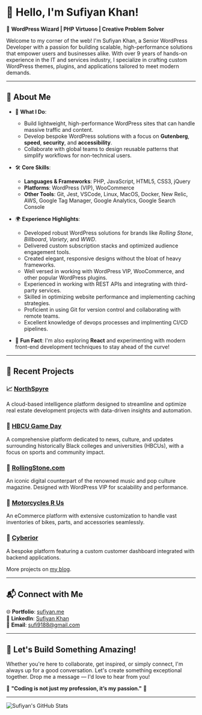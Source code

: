 # 👋 Hello, I'm Sufiyan Khan!  

🎯 **WordPress Wizard | PHP Virtuoso | Creative Problem Solver**  

Welcome to my corner of the web! I'm Sufiyan Khan, a Senior WordPress Developer with a passion for building scalable, high-performance solutions that empower users and businesses alike. With over 9 years of hands-on experience in the IT and services industry, I specialize in crafting custom WordPress themes, plugins, and applications tailored to meet modern demands.

---

## 🚀 About Me  

- 🎨 **What I Do**:  
  - Build lightweight, high-performance WordPress sites that can handle massive traffic and content.  
  - Develop bespoke WordPress solutions with a focus on **Gutenberg**, **speed**, **security**, and **accessibility**.  
  - Collaborate with global teams to design reusable patterns that simplify workflows for non-technical users.  

- 🛠️ **Core Skills**:  
  - **Languages & Frameworks**: PHP, JavaScript, HTML5, CSS3, jQuery  
  - **Platforms**: WordPress (VIP), WooCommerce  
  - **Other Tools**: Git, Jest, VSCode, Linux, MacOS, Docker, New Relic, AWS, Google Tag Manager, Google Analytics, Google Search Console

- 🌍 **Experience Highlights**:  
  - Developed robust WordPress solutions for brands like *Rolling Stone*, *Billboard*, *Variety*, and *WWD*.  
  - Delivered custom subscription stacks and optimized audience engagement tools.  
  - Created elegant, responsive designs without the bloat of heavy frameworks.
  - Well versed in working with WordPress VIP, WooCommerce, and other popular WordPress plugins.
  - Experienced in working with REST APIs and integrating with third-party services.
  - Skilled in optimizing website performance and implementing caching strategies.
  - Proficient in using Git for version control and collaborating with remote teams.
  - Excellent knowledge of devops processes and implmenting CI/CD pipelines.

- 🌟 **Fun Fact**: I'm also exploring **React** and experimenting with modern front-end development techniques to stay ahead of the curve!  

---

## 📂 Recent Projects

### 📈 [NorthSpyre](https://www.northspyre.com/)
A cloud-based intelligence platform designed to streamline and optimize real estate development projects with data-driven insights and automation.

### 🏏 [HBCU Game Day](https://hbcugameday.com/)
A comprehensive platform dedicated to news, culture, and updates surrounding historically Black colleges and universities (HBCUs), with a focus on sports and community impact.

### 🎵 [RollingStone.com](https://www.rollingstone.com/)  
An iconic digital counterpart of the renowned music and pop culture magazine. Designed with WordPress VIP for scalability and performance.  

### 🛒 [Motorcycles R Us](https://www.motorcyclesrus.com.au/)  
An eCommerce platform with extensive customization to handle vast inventories of bikes, parts, and accessories seamlessly.  

### 🌟 [Cyberior](https://cyberior.com/)  
A bespoke platform featuring a custom customer dashboard integrated with backend applications.  

More projects on [my blog](https://sufiyan.me/).  

---

## 📬 Connect with Me  

🌐 **Portfolio**: [sufiyan.me](https://sufiyan.me/)  
💼 **LinkedIn**: [Sufiyan Khan](https://www.linkedin.com/in/sufiyan-khan-76b77291/)  
📧 **Email**: [sufi9188@gmail.com](mailto:sufi9188@gmail.com)

---

## 🤝 Let's Build Something Amazing!  

Whether you're here to collaborate, get inspired, or simply connect, I'm always up for a good conversation. Let's create something exceptional together. Drop me a message — I'd love to hear from you!  

🌟 **"Coding is not just my profession, it’s my passion."** 🌟  

---

![Sufiyan's GitHub Stats](https://github-readme-stats.vercel.app/api?username=Sufiyankhan2203&show_icons=true&theme=radical)  